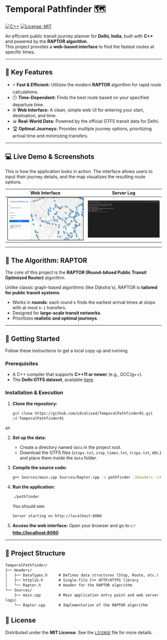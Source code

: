 # Temporal Pathfinder 🗺️

[![C++](https://img.shields.io/badge/C%2B%2B-17-blue.svg)](https://isocpp.org/)  [![License: MIT](https://img.shields.io/badge/License-MIT-yellow.svg)](https://opensource.org/licenses/MIT)

An efficient public transit journey planner for **Delhi, India**, built with **C++** and powered by the **RAPTOR algorithm**.  
This project provides a **web-based interface** to find the fastest routes at specific times.

---

## 🌟 Key Features

- ⚡ **Fast & Efficient:** Utilizes the modern **RAPTOR** algorithm for rapid route calculations.  
- 🕒 **Time-Dependent:** Finds the best route based on your specified departure time.  
- 🌐 **Web Interface:** A clean, simple web UI for entering your start, destination, and time.  
- 📊 **Real-World Data:** Powered by the official GTFS transit data for Delhi.  
- 🏆 **Optimal Journeys:** Provides multiple journey options, prioritizing arrival time and minimizing transfers.  

---

## 💻 Live Demo & Screenshots

This is how the application looks in action. The interface allows users to input their journey details, and the map visualizes the resulting route options.

| Web Interface | Server Log |
|---------------|------------|
| ![UI Screenshot](img/Screenshot%202025-08-20%20005027.png) | ![Log Screenshot](img/Screenshot%202025-08-20%20005141.png) |


---

## 🧠 The Algorithm: RAPTOR

The core of this project is the **RAPTOR (Round-bAsed Public Transit Optimized Router)** algorithm.  

Unlike classic graph-based algorithms (like Dijkstra's), RAPTOR is **tailored for public transit systems**.  

- Works in **rounds**: each round `k` finds the earliest arrival times at stops with at most `k-1` transfers.  
- Designed for **large-scale transit networks**.  
- Prioritizes **realistic and optimal journeys**.  

---

## 🚀 Getting Started

Follow these instructions to get a local copy up and running.

### Prerequisites
- A C++ compiler that supports **C++11 or newer** (e.g., GCC/g++).  
- The **Delhi GTFS dataset**, available [here](https://mobilitydatabase.org/feeds/gtfs/mdb-1262).  

### Installation & Execution

1. **Clone the repository:**
   ```sh
   git clone https://github.com/L0calised/TemporalPathfinder01.git
   cd TemporalPathfinder01
sh

2. **Set up the data:**

   * Create a directory named `data` in the project root.
   * Download the GTFS files (`stops.txt`, `stop_times.txt`, `trips.txt`, etc.) and place them inside the `data` folder.

3. **Compile the source code:**

   ```sh
   g++ Sources/main.cpp Sources/Raptor.cpp -o pathfinder -IHeaders -std=c++11 -pthread
   ```

4. **Run the application:**

   ```sh
   ./pathfinder
   ```

   You should see:

   ```
   Server starting on http://localhost:8080
   ```

5. **Access the web interface:**
   Open your browser and go to 👉 **[http://localhost:8080](http://localhost:8080)**

---

## 📁 Project Structure

```
TemporalPathfinder/
├── Headers/
│   ├── DataTypes.h     # Defines data structures (Stop, Route, etc.)
│   ├── httplib.h       # Single-file C++ HTTP/HTTPS library
│   └── Raptor.h        # Header for the RAPTOR algorithm
└── Sources/
    ├── main.cpp        # Main application entry point and web server logic
    └── Raptor.cpp      # Implementation of the RAPTOR algorithm
```

## 📜 License

Distributed under the **MIT License**.
See the [`LICENSE`](LICENSE) file for more details.

